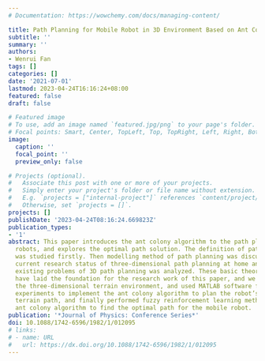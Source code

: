 ```yaml
---
# Documentation: https://wowchemy.com/docs/managing-content/

title: Path Planning for Mobile Robot in 3D Environment Based on Ant Colony Algorithm
subtitle: ''
summary: ''
authors:
- Wenrui Fan
tags: []
categories: []
date: '2021-07-01'
lastmod: 2023-04-24T16:16:24+08:00
featured: false
draft: false

# Featured image
# To use, add an image named `featured.jpg/png` to your page's folder.
# Focal points: Smart, Center, TopLeft, Top, TopRight, Left, Right, BottomLeft, Bottom, BottomRight.
image:
  caption: ''
  focal_point: ''
  preview_only: false

# Projects (optional).
#   Associate this post with one or more of your projects.
#   Simply enter your project's folder or file name without extension.
#   E.g. `projects = ["internal-project"]` references `content/project/deep-learning/index.md`.
#   Otherwise, set `projects = []`.
projects: []
publishDate: '2023-04-24T08:16:24.669823Z'
publication_types:
- '1'
abstract: This paper introduces the ant colony algorithm to the path planning of mobile
  robots, and explores the optimal path solution. The definition of path planning
  was studied firstly. Then modelling method of path planning was discussed. Also,
  current research status of three-dimensional path planning at home and abroad he
  existing problems of 3D path planning was analyzed. These basic theoretical knowledge
  have laid the foundation for the research work of this paper, and we then modelled
  the three-dimensional terrain environment, and used MATLAB software for simulation
  experiments to implement the ant colony algorithm to plan the robot’s three-dimensional
  terrain path, and finally performed fuzzy reinforcement learning method based on
  ant colony algorithm to find the optimal path for the mobile robot.
publication: '*Journal of Physics: Conference Series*'
doi: 10.1088/1742-6596/1982/1/012095
# links:
# - name: URL
#   url: https://dx.doi.org/10.1088/1742-6596/1982/1/012095
---
```

